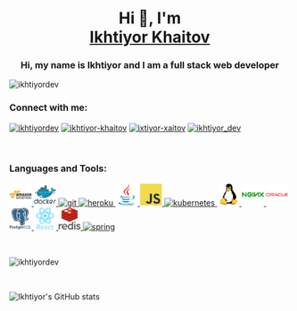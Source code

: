 <!-- ### Hi there 👋

![Ikhtiyor's GitHub stats](https://github-readme-stats.vercel.app/api?username=IkhtiyorDev&show_icons=true&theme=graywhite)

[![Top Langs](https://github-readme-stats.vercel.app/api/top-langs/?username=IkhtiyorDev&layout=compact)](https://github.com/IkhtiyorDev/github-readme-stats)

<!-- [![Top Langs](https://github-readme-stats.vercel.app/api/top-langs/?username=IkhtiyorDev&langs_count=8)](https://github.com/IkhtiyorDev/github-readme-stats) -->


<!-- <h3 align="left">Languages and Tools:</h3>
<p align="left"> <a href="https://www.cprogramming.com/" target="_blank"> <img src="https://devicons.github.io/devicon/devicon.git/icons/c/c-original.svg" alt="c" width="40" height="40"/> </a> <a href="https://developer.mozilla.org/en-US/docs/Web/JavaScript" target="_blank"> <img src="https://devicons.github.io/devicon/devicon.git/icons/javascript/javascript-original.svg" alt="javascript" width="40" height="40"/> </a> <a href="https://www.python.org" target="_blank"> <img src="https://devicons.github.io/devicon/devicon.git/icons/python/python-original.svg" alt="python" width="40" height="40"/> </a> <a href="https://reactjs.org/" target="_blank"> <img src="https://devicons.github.io/devicon/devicon.git/icons/react/react-original-wordmark.svg" alt="react" width="40" height="40"/> </a> 
</p> -->
 

<!--
**IkhtiyorDev/IkhtiyorDev** is a ✨ _special_ ✨ repository because its `README.md` (this file) appears on your GitHub profile.

Here are some ideas to get you started:

- 🔭 I’m currently working on ...
- 🌱 I’m currently learning ...
- 👯 I’m looking to collaborate on ...
- 🤔 I’m looking for help with ...
- 💬 Ask me about ...
- 📫 How to reach me: ...
- 😄 Pronouns: ...
- ⚡ Fun fact: ...
-->



<h1 align="center">Hi 👋, I'm <div class="badge-base LI-profile-badge" data-locale="en_US" data-size="medium" data-theme="light" data-type="VERTICAL" data-vanity="ikhtiyor-khaitov" data-version="v1"><a class="badge-base__link LI-simple-link" href="https://uz.linkedin.com/in/ikhtiyor-khaitov?trk=profile-badge">Ikhtiyor Khaitov</a></div>
  </h1>
<h3 align="center">Hi, my name is Ikhtiyor and I am a full stack web developer</h3>

<p align="left"> <img src="https://komarev.com/ghpvc/?username=ikhtiyordev&label=Profile%20views&color=0e75b6&style=flat" alt="ikhtiyordev" /> </p>

<h3 align="left">Connect with me:</h3>
<p align="left">
<a href="https://dev.to/ikhtiyordev" target="blank"><img align="center" src="https://cdn.jsdelivr.net/npm/simple-icons@3.0.1/icons/dev-dot-to.svg" alt="ikhtiyordev" height="30" width="40" /></a>
<a href="https://linkedin.com/in/ikhtiyor-khaitov" target="blank"><img align="center" src="https://raw.githubusercontent.com/rahuldkjain/github-profile-readme-generator/master/src/images/icons/Social/linked-in-alt.svg" alt="ikhtiyor-khaitov" height="30" width="40" /></a>
<a href="https://stackoverflow.com/users/ixtiyor-xaitov" target="blank"><img align="center" src="https://raw.githubusercontent.com/rahuldkjain/github-profile-readme-generator/master/src/images/icons/Social/stack-overflow.svg" alt="ixtiyor-xaitov" height="30" width="40" /></a>
<a href="https://instagram.com/ikhtiyor_dev" target="blank"><img align="center" src="https://raw.githubusercontent.com/rahuldkjain/github-profile-readme-generator/master/src/images/icons/Social/instagram.svg" alt="ikhtiyor_dev" height="30" width="40" /></a>
</p>
</br>
<h3 align="left">Languages and Tools:</h3>
<p align="left"> <a href="https://aws.amazon.com" target="_blank"> <img src="https://raw.githubusercontent.com/devicons/devicon/master/icons/amazonwebservices/amazonwebservices-original-wordmark.svg" alt="aws" width="40" height="40"/> </a> <a href="https://www.docker.com/" target="_blank"> <img src="https://raw.githubusercontent.com/devicons/devicon/master/icons/docker/docker-original-wordmark.svg" alt="docker" width="40" height="40"/> </a> <a href="https://git-scm.com/" target="_blank"> <img src="https://www.vectorlogo.zone/logos/git-scm/git-scm-icon.svg" alt="git" width="40" height="40"/> </a> <a href="https://heroku.com" target="_blank"> <img src="https://www.vectorlogo.zone/logos/heroku/heroku-icon.svg" alt="heroku" width="40" height="40"/> </a> <a href="https://www.java.com" target="_blank"> <img src="https://raw.githubusercontent.com/devicons/devicon/master/icons/java/java-original.svg" alt="java" width="40" height="40"/> </a> <a href="https://developer.mozilla.org/en-US/docs/Web/JavaScript" target="_blank"> <img src="https://raw.githubusercontent.com/devicons/devicon/master/icons/javascript/javascript-original.svg" alt="javascript" width="40" height="40"/> </a> <a href="https://kubernetes.io" target="_blank"> <img src="https://www.vectorlogo.zone/logos/kubernetes/kubernetes-icon.svg" alt="kubernetes" width="40" height="40"/> </a> <a href="https://www.linux.org/" target="_blank"> <img src="https://raw.githubusercontent.com/devicons/devicon/master/icons/linux/linux-original.svg" alt="linux" width="40" height="40"/> </a> <a href="https://www.nginx.com" target="_blank"> <img src="https://raw.githubusercontent.com/devicons/devicon/master/icons/nginx/nginx-original.svg" alt="nginx" width="40" height="40"/> </a> <a href="https://www.oracle.com/" target="_blank"> <img src="https://raw.githubusercontent.com/devicons/devicon/master/icons/oracle/oracle-original.svg" alt="oracle" width="40" height="40"/> </a> <a href="https://www.postgresql.org" target="_blank"> <img src="https://raw.githubusercontent.com/devicons/devicon/master/icons/postgresql/postgresql-original-wordmark.svg" alt="postgresql" width="40" height="40"/> </a> <a href="https://reactjs.org/" target="_blank"> <img src="https://raw.githubusercontent.com/devicons/devicon/master/icons/react/react-original-wordmark.svg" alt="react" width="40" height="40"/> </a> <a href="https://redis.io" target="_blank"> <img src="https://raw.githubusercontent.com/devicons/devicon/master/icons/redis/redis-original-wordmark.svg" alt="redis" width="40" height="40"/> </a> <a href="https://spring.io/" target="_blank"> <img src="https://www.vectorlogo.zone/logos/springio/springio-icon.svg" alt="spring" width="40" height="40"/> </a> </p>
</br>
<p><img align="center" src="https://github-readme-stats.vercel.app/api/top-langs?username=ikhtiyordev&show_icons=true&locale=en&layout=compact" alt="ikhtiyordev" /></p>

</br>

![Ikhtiyor's GitHub stats](https://github-readme-stats.vercel.app/api?username=IkhtiyorDev&show_icons=true&theme=graywhite)

</br>

<!-- [![willianrod's wakatime stats](https://github-readme-stats.vercel.app/api/wakatime?username=IkhtiyorDev)](https://github.com/IkhtiyorDev/github-readme-stats) -->


            
